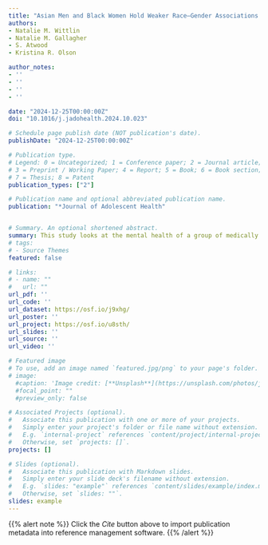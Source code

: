 ```yaml
---
title: "Asian Men and Black Women Hold Weaker Race–Gender Associations: Evidence From the United States and China"
authors:
- Natalie M. Wittlin
- Natalie M. Gallagher
- S. Atwood
- Kristina R. Olson

author_notes:
- ''
- ''
- ''
- ''

date: "2024-12-25T00:00:00Z"
doi: "10.1016/j.jadohealth.2024.10.023"

# Schedule page publish date (NOT publication's date).
publishDate: "2024-12-25T00:00:00Z"

# Publication type.
# Legend: 0 = Uncategorized; 1 = Conference paper; 2 = Journal article;
# 3 = Preprint / Working Paper; 4 = Report; 5 = Book; 6 = Book section;
# 7 = Thesis; 8 = Patent
publication_types: ["2"]

# Publication name and optional abbreviated publication name.
publication: "*Journal of Adolescent Health"


# Summary. An optional shortened abstract.
summary: This study looks at the mental health of a group of medically transitioning transgender adolescents who had made a binary social transition during childhood and who, in general, had not experienced substantial gender-incongruent puberty.
# tags:
# - Source Themes
featured: false

# links:
# - name: ""
#   url: ""
url_pdf: ''
url_code: ''
url_dataset: https://osf.io/j9xhg/
url_poster: ''
url_project: https://osf.io/u8sth/
url_slides: ''
url_source: ''
url_video: ''

# Featured image
# To use, add an image named `featured.jpg/png` to your page's folder. 
# image:
  #caption: 'Image credit: [**Unsplash**](https://unsplash.com/photos/jdD8gXaTZsc)'
  #focal_point: ""
  #preview_only: false

# Associated Projects (optional).
#   Associate this publication with one or more of your projects.
#   Simply enter your project's folder or file name without extension.
#   E.g. `internal-project` references `content/project/internal-project/index.md`.
#   Otherwise, set `projects: []`.
projects: []

# Slides (optional).
#   Associate this publication with Markdown slides.
#   Simply enter your slide deck's filename without extension.
#   E.g. `slides: "example"` references `content/slides/example/index.md`.
#   Otherwise, set `slides: ""`.
slides: example
---
```


{{% alert note %}}
Click the *Cite* button above to import publication metadata into reference management software.
{{% /alert %}}
